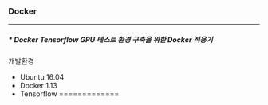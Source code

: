 ### Docker
---

##### * Docker Tensorflow GPU 테스트 환경 구축을 위한 Docker 적용기

개발환경
 - Ubuntu 16.04
 - Docker 1.13
 - Tensorflow
=============

